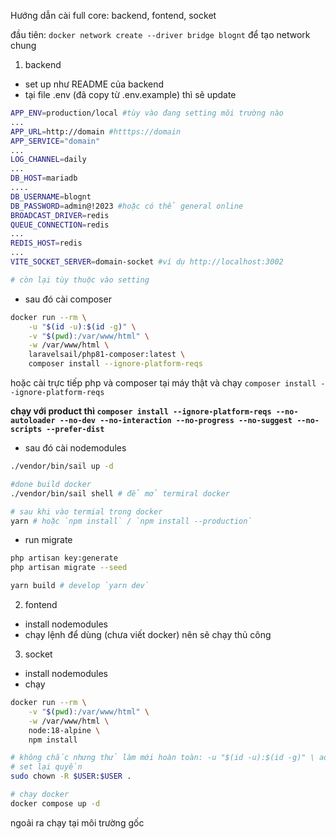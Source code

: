 Hướng dẫn cài full core: backend, fontend, socket

đầu tiên: `docker network create --driver bridge blognt` để tạo network chung

1. backend
+ set up như README của backend
+ tại file .env (đã copy từ .env.example) thì sẽ update
```bash
APP_ENV=production/local #tùy vào đang setting môi trường nào
...
APP_URL=http://domain #htttps://domain
APP_SERVICE="domain"
...
LOG_CHANNEL=daily
...
DB_HOST=mariadb
....
DB_USERNAME=blognt
DB_PASSWORD=admin@!2023 #hoặc có thể general online
BROADCAST_DRIVER=redis
QUEUE_CONNECTION=redis
...
REDIS_HOST=redis
...
VITE_SOCKET_SERVER=domain-socket #ví dụ http://localhost:3002

# còn lại tùy thuộc vào setting
```
+ sau đó cài composer
```bash
docker run --rm \
    -u "$(id -u):$(id -g)" \
    -v "$(pwd):/var/www/html" \
    -w /var/www/html \
    laravelsail/php81-composer:latest \
    composer install --ignore-platform-reqs
```

hoặc cài trực tiếp php và composer tại máy thật và chạy `composer install --ignore-platform-reqs`

<strong>chạy với product thì `composer install --ignore-platform-reqs --no-autoloader --no-dev --no-interaction --no-progress --no-suggest --no-scripts --prefer-dist`</strong>

+ sau đó cài nodemodules
```bash
./vendor/bin/sail up -d

#done build docker
./vendor/bin/sail shell # để mở termiral docker

# sau khi vào termial trong docker
yarn # hoặc `npm install` / `npm install --production`
```

+ run migrate
```bash
php artisan key:generate
php artisan migrate --seed

yarn build # develop `yarn dev`
```

2. fontend
- install nodemodules
- chạy lệnh để dùng (chưa viết docker) nên sẽ chạy thủ công

3. socket
- install nodemodules
- chạy 
```bash
docker run --rm \
    -v "$(pwd):/var/www/html" \
    -w /var/www/html \
    node:18-alpine \
    npm install

# không chắc nhưng thử làm mới hoàn toàn: -u "$(id -u):$(id -g)" \ add vào sau --rm xem chạy không =))
# set lại quyền
sudo chown -R $USER:$USER .

# chạy docker
docker compose up -d
```

ngoải ra chạy tại môi trường gốc